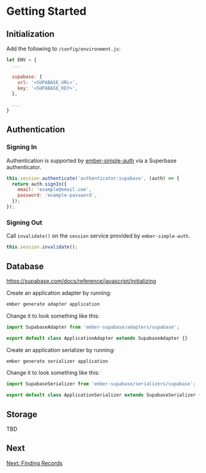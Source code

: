 Getting Started
==============================================================================

Initialization
------------------------------------------------------------------------------

Add the following to `/config/environment.js`:

```javascript
let ENV = {
  ...

  supabase: {
    url: '<SUPABASE_URL>',
    key: '<SUPABASE_KEY>',
  },

  ...
}
```


Authentication
------------------------------------------------------------------------------

### Signing In

Authentication is supported by [ember-simple-auth](https://github.com/simplabs/ember-simple-auth) via a Superbase authenticator.

```javascript
this.session.authenticate('authenticator:supabase', (auth) => {
  return auth.signIn({
    email: 'example@email.com',
    password: 'example-password',
  });
});
```

### Signing Out

Call `invalidate()` on the `session` service provided by `ember-simple-auth`.

```javascript
this.session.invalidate();
```


Database
------------------------------------------------------------------------------

https://supabase.com/docs/reference/javascript/initializing

Create an application adapter by running:

```bash
ember generate adapter application
```

Change it to look something like this:

```javascript
import SupabaseAdapter from 'ember-supabase/adapters/supabase';

export default class ApplicationAdapter extends SupabaseAdapter {}
```

Create an application serializer by running:

```bash
ember generate serializer application
```

Change it to look something like this:

```javascript
import SupabaseSerializer from 'ember-supabase/serializers/supabase';

export default class ApplicationSerializer extends SupabaseSerializer {}
```


Storage
------------------------------------------------------------------------------

TBD

Next
------------------------------------------------------------------------------

[Next: Finding Records](./finding-records.md)
